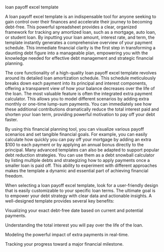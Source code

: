 loan payoff excel template


A loan payoff excel template is an indispensable tool for anyone seeking to gain control over their finances and accelerate their journey to becoming debt-free. This powerful spreadsheet provides a clear, organized framework for tracking any amortized loan, such as a mortgage, auto loan, or student loan. By inputting your loan amount, interest rate, and term, the template instantly generates a comprehensive overview of your payment schedule. This immediate financial clarity is the first step in transforming a daunting debt figure into a manageable plan, empowering you with the knowledge needed for effective debt management and strategic financial planning.



The core functionality of a high-quality loan payoff excel template revolves around its detailed loan amortization schedule. This schedule meticulously breaks down each payment into its principal and interest components, offering a transparent view of how your balance decreases over the life of the loan. The most valuable feature is often the integrated extra payment calculator. This allows you to model different scenarios by adding extra monthly or one-time lump-sum payments. You can immediately see how these additional contributions dramatically reduce the total interest paid and shorten your loan term, providing powerful motivation to pay off your debt faster.



By using this financial planning tool, you can visualize various payoff scenarios and set tangible financial goals. For example, you can easily calculate how quickly you can pay off your mortgage by adding an extra $100 to each payment or by applying an annual bonus directly to the principal. Many advanced templates can also be adapted to support popular debt reduction strategies. You can use them as a debt snowball calculator by listing multiple debts and strategizing how to apply payments once a smaller loan is paid off. This ability to experiment with different approaches makes the template a dynamic and essential part of achieving financial freedom.



When selecting a loan payoff excel template, look for a user-friendly design that is easily customizable to your specific loan terms. The ultimate goal is to empower your debt strategy with clear data and actionable insights. A well-designed template provides several key benefits:




Visualizing your exact debt-free date based on current and potential payments.


Understanding the total interest you will pay over the life of the loan.


Modeling the powerful impact of extra payments in real-time.


Tracking your progress toward a major financial milestone.

